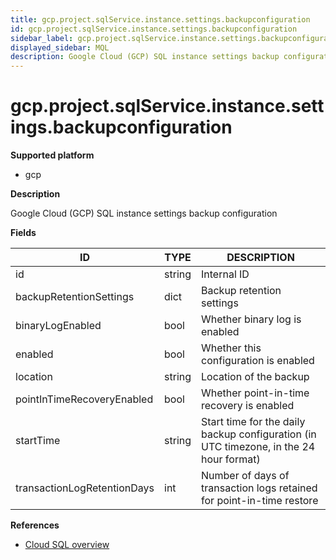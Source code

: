 ```yaml
---
title: gcp.project.sqlService.instance.settings.backupconfiguration
id: gcp.project.sqlService.instance.settings.backupconfiguration
sidebar_label: gcp.project.sqlService.instance.settings.backupconfiguration
displayed_sidebar: MQL
description: Google Cloud (GCP) SQL instance settings backup configuration
---
```


# gcp.project.sqlService.instance.settings.backupconfiguration

**Supported platform**

- gcp

**Description**

Google Cloud (GCP) SQL instance settings backup configuration

**Fields**

| ID                          | TYPE   | DESCRIPTION                                                                            |
| --------------------------- | ------ | -------------------------------------------------------------------------------------- |
| id                          | string | Internal ID                                                                            |
| backupRetentionSettings     | dict   | Backup retention settings                                                              |
| binaryLogEnabled            | bool   | Whether binary log is enabled                                                          |
| enabled                     | bool   | Whether this configuration is enabled                                                  |
| location                    | string | Location of the backup                                                                 |
| pointInTimeRecoveryEnabled  | bool   | Whether point-in-time recovery is enabled                                              |
| startTime                   | string | Start time for the daily backup configuration (in UTC timezone, in the 24 hour format) |
| transactionLogRetentionDays | int    | Number of days of transaction logs retained for point-in-time restore                  |

**References**

- [Cloud SQL overview](https://cloud.google.com/sql/docs/introduction)
